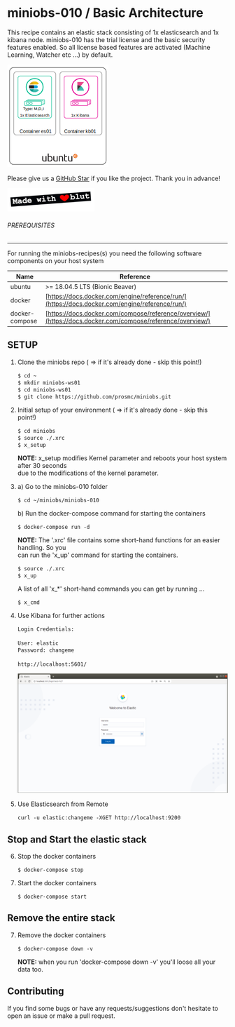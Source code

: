 # miniobs-010 / Basic Architecture

This recipe contains an elastic stack consisting of 1x elasticsearch and 1x kibana node. miniobs-010 has the trial license 
and the basic security features enabled. So all license based features are activated (Machine Learning, Watcher etc ...) by
default.

![MINIOBS Basic Architecture](../resources/assets/images/miniobs-BasicArchitecture-01.png)

Please give us a [GitHub Star](https://github.com/prosmc/miniobs/stargazers)
if you like the project. Thank you in advance!

![Made with Herzblut](../resources/assets/images/MadeWithHerzblut01.png) <br>

###### PREREQUISITES
---
For running the miniobs-recipes(s) you need the following software components on your host system

Name           | Reference    
-------------- | --------------- 
ubuntu         | >= 18.04.5 LTS (Bionic Beaver)
docker         | [https://docs.docker.com/engine/reference/run/](https://docs.docker.com/engine/reference/run/)
docker-compose | [https://docs.docker.com/compose/reference/overview/](https://docs.docker.com/compose/reference/overview/)

SETUP
---

01. Clone the miniobs repo ( => if it's already done - skip this point!)

        $ cd ~
        $ mkdir miniobs-ws01
        $ cd miniobs-ws01
        $ git clone https://github.com/prosmc/miniobs.git

02. Initial setup of your environment ( => if it's already done - skip this point!)

        $ cd miniobs
        $ source ./.xrc
        $ x_setup

    **NOTE:** x_setup modifies Kernel parameter and reboots your host system after 30 seconds\
    due to the modifications of the kernel parameter.

03. a) Go to the miniobs-010 folder

        $ cd ~/miniobs/miniobs-010

    b) Run the docker-compose command for starting the containers

        $ docker-compose run -d

    **NOTE:** The '.xrc' file contains some short-hand functions for an easier handling. So you\
    can run the 'x_up' command for starting the containers.

        $ source ./.xrc
        $ x_up

    A list of all 'x_*' short-hand commands you can get by running ...

        $ x_cmd

04. Use Kibana for further actions

        Login Credentials:

        User: elastic
        Password: changeme

        http://localhost:5601/

    ![Kibana Login](../resources/assets/images/miniobs-010_pict-01.png)

05. Use Elasticsearch from Remote

        curl -u elastic:changeme -XGET http://localhost:9200

Stop and Start the elastic stack
---

06. Stop the docker containers

        $ docker-compose stop

07. Start the docker containers

        $ docker-compose start 

Remove the entire stack
---

07. Remove the docker containers

        $ docker-compose down -v

    **NOTE:** when you run 'docker-compose down -v' you'll loose all your data too.

Contributing
---
If you find some bugs or have any requests/suggestions don't hesitate to open an issue or make a pull request.
